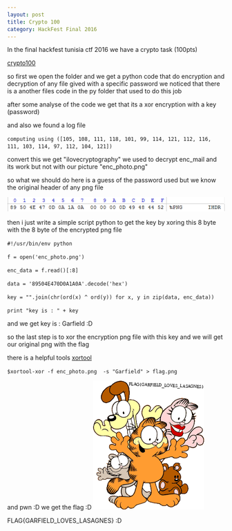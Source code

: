 ```yaml
---
layout: post
title: Crypto 100
category: HackFest Final 2016
---
```


In the final hackfest tunisia ctf 2016 we have a crypto task (100pts) 

[crypto100](https://github.com/chamli/Write_Up_Ctf/blob/master/hackfest2016/crypt100.rar)


so first we open the folder and we get a python code that do encryption and decryption of any file gived with a specific password
we noticed that there is a another files code in the py folder that used to do this job 

after some analyse of the code we get that its a xor encryption with a key (password) 

and also we found a log file 

`computing using ([105, 108, 111, 118, 101, 99, 114, 121, 112, 116, 111, 103, 114, 97, 112, 104, 121])`

convert this we get "ilovecryptography" we used to decrypt enc_mail and its work 
but not with our picture "enc_photo.png"

so what we should do here is a guess of the password used 
but we know the original header of any png file

![header png](header.png)

then i just write a simple script python to get the key by xoring this 8 byte with the 8 byte  of the encrypted png file

`#!/usr/bin/env python`

`f = open('enc_photo.png')`

`enc_data = f.read()[:8]`

`data = '89504E470D0A1A0A'.decode('hex')`

`key = "".join(chr(ord(x) ^ ord(y)) for x, y in zip(data, enc_data))`

`print "key is : " + key`

and we get key is : Garfield :D 

so the last step is to xor the encryption png file with this key and we will get our original png with the flag

there is a helpful tools [xortool](https://github.com/hellman/xortool) 

`$xortool-xor -f enc_photo.png  -s "Garfield" > flag.png `

and pwn :D we get the flag :D 
![flag.png](flag.png)

FLAG{GARFIELD_LOVES_LASAGNES} :D


